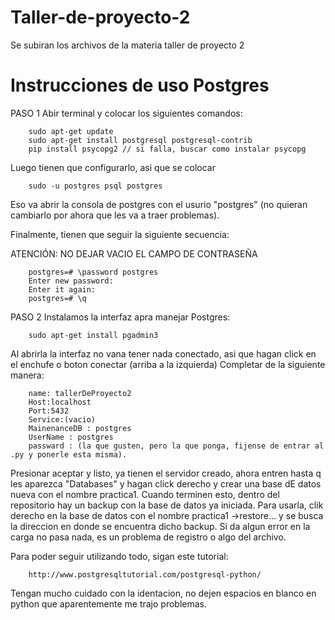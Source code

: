 # Taller-de-proyecto-2
Se subiran los archivos de la materia taller de proyecto 2


# Instrucciones de uso Postgres

PASO 1
Abir terminal y colocar los siguientes comandos:

		sudo apt-get update
		sudo apt-get install postgresql postgresql-contrib
		pip install psycopg2 // si falla, buscar como instalar psycopg	

Luego tienen que configurarlo, asi que se colocar

		sudo -u postgres psql postgres

Eso va abrir la consola de postgres con el usurio "postgres" (no quieran cambiarlo por ahora que les va a traer problemas).

Finalmente, tienen que seguir la siguiente secuencia:
		
ATENCIÓN: NO DEJAR VACIO EL CAMPO DE CONTRASEÑA

		postgres=# \password postgres 
		Enter new password: 
		Enter it again: 
		postgres=# \q



PASO 2
Instalamos la interfaz apra manejar Postgres:

		sudo apt-get install pgadmin3

Al abrirla la interfaz no vana  tener nada conectado, asi que hagan click en el enchufe o boton conectar (arriba a la izquierda)
Completar de la siguiente manera:
		
		name: tallerDeProyecto2
		Host:localhost
		Port:5432
		Service:(vacio)
		MainenanceDB : postgres
		UserName : postgres
		passward : (la que gusten, pero la que ponga, fijense de entrar al .py y ponerle esta misma).
		
Presionar aceptar y listo, ya tienen el servidor creado, ahora entren hasta q les aparezca "Databases" y hagan click derecho y crear una base dE datos nueva con el nombre practica1. Cuando terminen esto, dentro del repositorio hay un backup con la base de datos ya iniciada. Para usarla, clik derecho en la base de datos con el nombre practica1 ->restore... y se busca la direccion en donde se encuentra dicho backup. Si da algun error en la carga no pasa nada, es un problema de registro o algo del archivo.

 Para poder seguir utilizando todo, sigan este tutorial:

		http://www.postgresqltutorial.com/postgresql-python/	

Tengan mucho cuidado con la identacion, no dejen espacios en blanco en python que aparentemente me trajo problemas.

